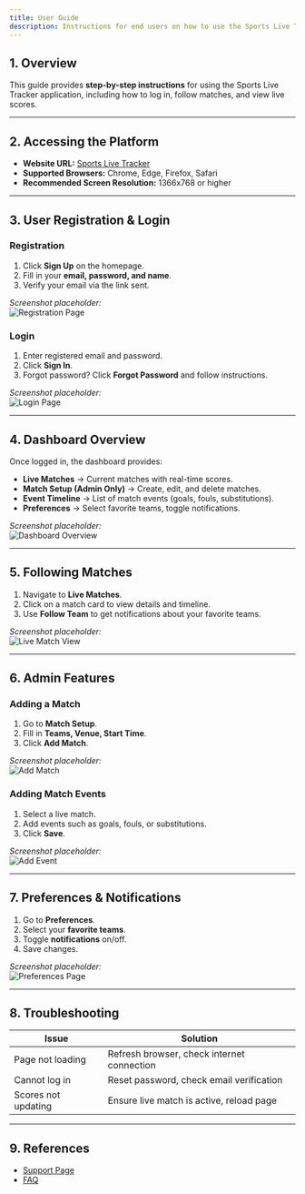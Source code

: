 ```yaml
---
title: User Guide
description: Instructions for end users on how to use the Sports Live Tracker platform.
---
```


## 1. Overview

This guide provides **step-by-step instructions** for using the Sports Live Tracker application, including how to log in, follow matches, and view live scores.

---

## 2. Accessing the Platform

- **Website URL:** [Sports Live Tracker](https://sports-live.onrender.com/)  
- **Supported Browsers:** Chrome, Edge, Firefox, Safari  
- **Recommended Screen Resolution:** 1366x768 or higher

---

## 3. User Registration & Login

### Registration
1. Click **Sign Up** on the homepage.
2. Fill in your **email, password, and name**.
3. Verify your email via the link sent.

*Screenshot placeholder:*  
![Registration Page](/diagrams/registration.png)

### Login
1. Enter registered email and password.
2. Click **Sign In**.
3. Forgot password? Click **Forgot Password** and follow instructions.

*Screenshot placeholder:*  
![Login Page](/diagrams/login.png)

---

## 4. Dashboard Overview

Once logged in, the dashboard provides:

- **Live Matches** → Current matches with real-time scores.
- **Match Setup (Admin Only)** → Create, edit, and delete matches.
- **Event Timeline** → List of match events (goals, fouls, substitutions).
- **Preferences** → Select favorite teams, toggle notifications.

*Screenshot placeholder:*  
![Dashboard Overview](/diagrams/dashboard.png)

---

## 5. Following Matches

1. Navigate to **Live Matches**.
2. Click on a match card to view details and timeline.
3. Use **Follow Team** to get notifications about your favorite teams.

*Screenshot placeholder:*  
![Live Match View](/diagrams/live_match.png)

---

## 6. Admin Features

### Adding a Match
1. Go to **Match Setup**.
2. Fill in **Teams, Venue, Start Time**.
3. Click **Add Match**.

*Screenshot placeholder:*  
![Add Match](/diagrams/add_match.png)

### Adding Match Events
1. Select a live match.
2. Add events such as goals, fouls, or substitutions.
3. Click **Save**.

*Screenshot placeholder:*  
![Add Event](/diagrams/add_event.png)

---

## 7. Preferences & Notifications

1. Go to **Preferences**.
2. Select your **favorite teams**.
3. Toggle **notifications** on/off.
4. Save changes.

*Screenshot placeholder:*  
![Preferences Page](/diagrams/preferences.png)

---

## 8. Troubleshooting

| Issue | Solution |
|-------|---------|
| Page not loading | Refresh browser, check internet connection |
| Cannot log in | Reset password, check email verification |
| Scores not updating | Ensure live match is active, reload page |

---

## 9. References

- [Support Page](https://sports-live.onrender.com/support)
- [FAQ](https://sports-live.onrender.com/faq)
